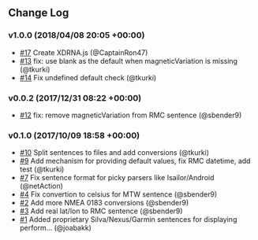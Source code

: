 ## Change Log

### v1.0.0 (2018/04/08 20:05 +00:00)
- [#17](https://github.com/SignalK/signalk-to-nmea0183/pull/17) Create XDRNA.js (@CaptainRon47)
- [#13](https://github.com/SignalK/signalk-to-nmea0183/pull/13) fix: use blank as the default when magneticVariation is missing (@tkurki)
- [#14](https://github.com/SignalK/signalk-to-nmea0183/pull/14) Fix undefined default check (@tkurki)

### v0.0.2 (2017/12/31 08:22 +00:00)
- [#12](https://github.com/SignalK/signalk-to-nmea0183/pull/12) fix: remove magneticVariation from RMC sentence (@sbender9)

### v0.1.0 (2017/10/09 18:58 +00:00)
- [#10](https://github.com/SignalK/signalk-to-nmea0183/pull/10) Split sentences to files and add conversions (@tkurki)
- [#9](https://github.com/SignalK/signalk-to-nmea0183/pull/9) Add mechanism for providing default values, fix RMC datetime, add test (@tkurki)
- [#7](https://github.com/SignalK/signalk-to-nmea0183/pull/7) Fix sentence format for picky parsers like Isailor/Android (@netAction)
- [#4](https://github.com/SignalK/signalk-to-nmea0183/pull/4) Fix convertion to celsius for MTW sentence (@sbender9)
- [#2](https://github.com/SignalK/signalk-to-nmea0183/pull/2) Add more NMEA 0183 conversions  (@sbender9)
- [#3](https://github.com/SignalK/signalk-to-nmea0183/pull/3) Add real lat/lon to RMC sentence (@sbender9)
- [#1](https://github.com/SignalK/signalk-to-nmea0183/pull/1) Added proprietary Silva/Nexus/Garmin sentences for displaying perform… (@joabakk)